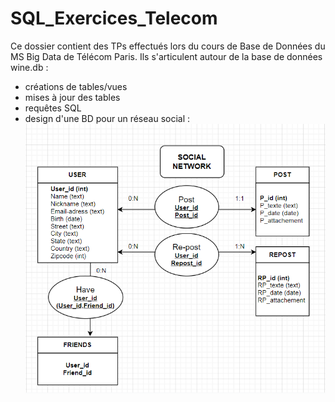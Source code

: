 # SQL_Exercices_Telecom

Ce dossier contient des TPs effectués lors du cours de Base de Données du MS Big Data de Télécom Paris. Ils s'articulent autour de la base de données wine.db :
- créations de tables/vues
- mises à jour des tables
- requêtes SQL
- design d'une BD pour un réseau social : 
![Design_Social_Network](Image/Design_Social_Network.PNG)
